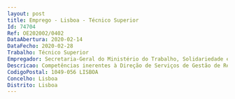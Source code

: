 ```yaml
--- 
layout: post
title: Emprego - Lisboa - Técnico Superior
Id: 74704
Ref: OE202002/0402
DataAbertura: 2020-02-14
DataFecho: 2020-02-28
Trabalho: Técnico Superior
Empregador: Secretaria-Geral do Ministério do Trabalho, Solidariedade e Segurança Social
Descricao: Competências inerentes à Direção de Serviços de Gestão de Recursos Humanos, previstas no artigo 3.º da Portaria n.º 139 2015, de 20 05, nomeadamente j) Identificar as necessidades de formação e aperfeiçoamento profissionais nas matérias transversais, com vista ao enquadramento e desenvolvimento dos recursos humanos do Ministério e elaborar o programa anual de formação k) Assegurar a gestão e organizar e coordenar a formação dos recursos humanos l) Promover a articulação com as entidades que tenham a seu cargo a política de formação da Administração Pública.
CodigoPostal: 1049-056 LISBOA
Concelho: Lisboa
Distrito: Lisboa
--- 
```

